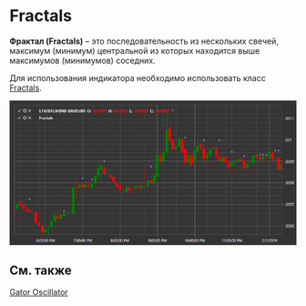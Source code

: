 # Fractals

**Фрактал (Fractals)** – это последовательность из нескольких свечей, максимум (минимум) центральной из которых находится выше максимумов (минимумов) соседних.

Для использования индикатора необходимо использовать класс [Fractals](xref:StockSharp.Algo.Indicators.Fractals). 

![IndicatorFractals](../../../../images/indicatorfractals.png)

## См. также

[Gator Oscillator](gator_oscillator.md)
